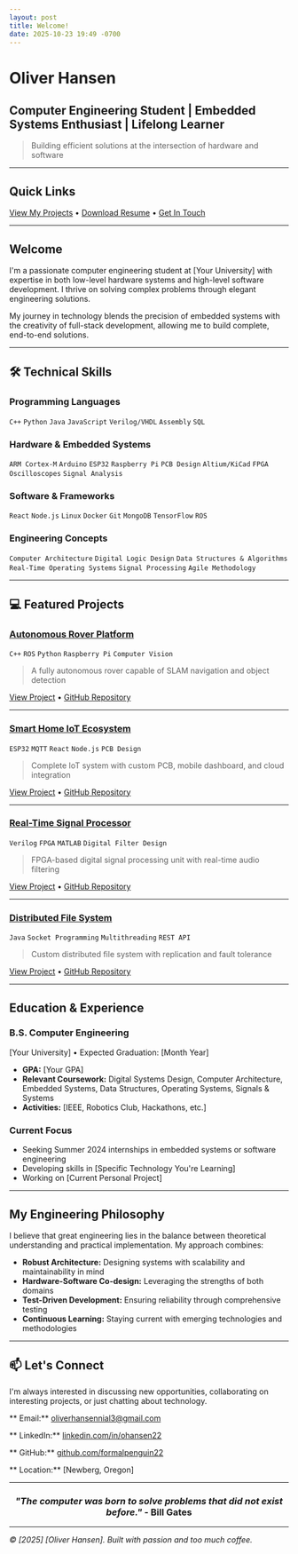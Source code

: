 ```yaml
---
layout: post
title: Welcome!
date: 2025-10-23 19:49 -0700
---
```


# Oliver Hansen

## Computer Engineering Student | Embedded Systems Enthusiast | Lifelong Learner

> Building efficient solutions at the intersection of hardware and software

---

## Quick Links

[View My Projects](/portfolio) • [Download Resume](/assets/documents/oliver_hansen_resume.pdf) • [Get In Touch](/contact)

---

## Welcome

I'm a passionate computer engineering student at [Your University] with expertise in both low-level hardware systems and high-level software development. I thrive on solving complex problems through elegant engineering solutions.

My journey in technology blends the precision of embedded systems with the creativity of full-stack development, allowing me to build complete, end-to-end solutions.

---

## 🛠 Technical Skills

### **Programming Languages**
`C++` `Python` `Java` `JavaScript` `Verilog/VHDL` `Assembly` `SQL`

### **Hardware & Embedded Systems**
`ARM Cortex-M` `Arduino` `ESP32` `Raspberry Pi` `PCB Design` `Altium/KiCad` `FPGA` `Oscilloscopes` `Signal Analysis`

### **Software & Frameworks**
`React` `Node.js` `Linux` `Docker` `Git` `MongoDB` `TensorFlow` `ROS`

### **Engineering Concepts**
`Computer Architecture` `Digital Logic Design` `Data Structures & Algorithms` `Real-Time Operating Systems` `Signal Processing` `Agile Methodology`

---

## 💻 Featured Projects

### [**Autonomous Rover Platform**](#)
`C++` `ROS` `Python` `Raspberry Pi` `Computer Vision`
> A fully autonomous rover capable of SLAM navigation and object detection

[View Project](#) • [GitHub Repository](#)

---

### [**Smart Home IoT Ecosystem**](#)
`ESP32` `MQTT` `React` `Node.js` `PCB Design`
> Complete IoT system with custom PCB, mobile dashboard, and cloud integration

[View Project](#) • [GitHub Repository](#)

---

### [**Real-Time Signal Processor**](#)
`Verilog` `FPGA` `MATLAB` `Digital Filter Design`
> FPGA-based digital signal processing unit with real-time audio filtering

[View Project](#) • [GitHub Repository](#)

---

### [**Distributed File System**](#)
`Java` `Socket Programming` `Multithreading` `REST API`
> Custom distributed file system with replication and fault tolerance

[View Project](#) • [GitHub Repository](#)

---

## Education & Experience

### **B.S. Computer Engineering**
[Your University] • Expected Graduation: [Month Year]
- **GPA:** [Your GPA]
- **Relevant Coursework:** Digital Systems Design, Computer Architecture, Embedded Systems, Data Structures, Operating Systems, Signals & Systems
- **Activities:** [IEEE, Robotics Club, Hackathons, etc.]

### **Current Focus**
- Seeking Summer 2024 internships in embedded systems or software engineering
- Developing skills in [Specific Technology You're Learning]
- Working on [Current Personal Project]

---

## My Engineering Philosophy

I believe that great engineering lies in the balance between theoretical understanding and practical implementation. My approach combines:

- **Robust Architecture:** Designing systems with scalability and maintainability in mind
- **Hardware-Software Co-design:** Leveraging the strengths of both domains
- **Test-Driven Development:** Ensuring reliability through comprehensive testing
- **Continuous Learning:** Staying current with emerging technologies and methodologies

---

## 📫 Let's Connect

I'm always interested in discussing new opportunities, collaborating on interesting projects, or just chatting about technology.

** Email:** [oliverhansennial3@gmail.com](mailto:oliverhansennial3@gmail.com)

** LinkedIn:** [linkedin.com/in/ohansen22](#)

** GitHub:** [github.com/formalpenguin22](#)

** Location:** [Newberg, Oregon]

---

<div align="center">

### *"The computer was born to solve problems that did not exist before."* - Bill Gates

</div>

---

*© [2025] [Oliver Hansen]. Built with passion and too much coffee.*

